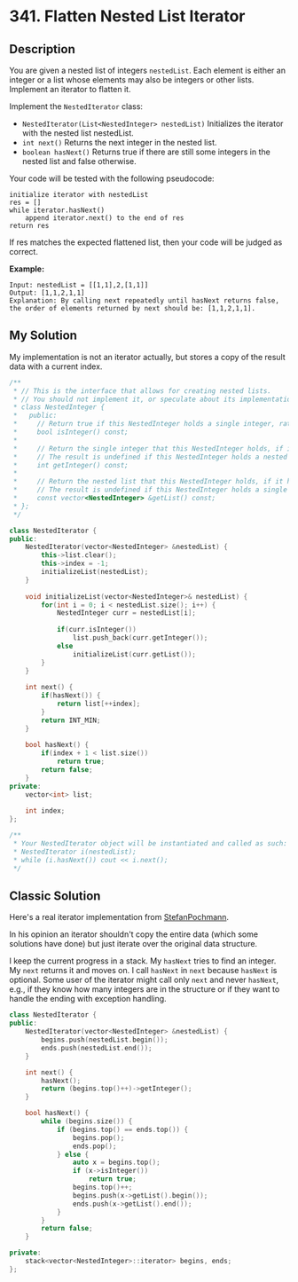 # 341. Flatten Nested List Iterator


## Description

You are given a nested list of integers `nestedList`. Each element is either an integer or a list whose elements may also be integers or other lists. Implement an iterator to flatten it.

Implement the `NestedIterator` class:

- `NestedIterator(List<NestedInteger> nestedList)` Initializes the iterator with the nested list nestedList.
- `int next()` Returns the next integer in the nested list.
- `boolean hasNext()` Returns true if there are still some integers in the nested list and false otherwise.

Your code will be tested with the following pseudocode:
```pseudocode
initialize iterator with nestedList
res = []
while iterator.hasNext()
    append iterator.next() to the end of res
return res
```
If res matches the expected flattened list, then your code will be judged as correct.

**Example:**
```
Input: nestedList = [[1,1],2,[1,1]]
Output: [1,1,2,1,1]
Explanation: By calling next repeatedly until hasNext returns false, the order of elements returned by next should be: [1,1,2,1,1].
```

## My Solution
My implementation is not an iterator actually, but stores a copy of the result data with a current index.

```C++
/**
 * // This is the interface that allows for creating nested lists.
 * // You should not implement it, or speculate about its implementation
 * class NestedInteger {
 *   public:
 *     // Return true if this NestedInteger holds a single integer, rather than a nested list.
 *     bool isInteger() const;
 *
 *     // Return the single integer that this NestedInteger holds, if it holds a single integer
 *     // The result is undefined if this NestedInteger holds a nested list
 *     int getInteger() const;
 *
 *     // Return the nested list that this NestedInteger holds, if it holds a nested list
 *     // The result is undefined if this NestedInteger holds a single integer
 *     const vector<NestedInteger> &getList() const;
 * };
 */

class NestedIterator {
public:
    NestedIterator(vector<NestedInteger> &nestedList) {
        this->list.clear();
        this->index = -1;
        initializeList(nestedList);
    }
    
    void initializeList(vector<NestedInteger>& nestedList) {
        for(int i = 0; i < nestedList.size(); i++) {
            NestedInteger curr = nestedList[i];
            
            if(curr.isInteger())
                list.push_back(curr.getInteger());
            else 
                initializeList(curr.getList());
        }
    }
    
    int next() {
        if(hasNext()) {
            return list[++index];
        }
        return INT_MIN;
    }
    
    bool hasNext() {
        if(index + 1 < list.size())
            return true;
        return false;
    }
private:
    vector<int> list;
    
    int index;
};

/**
 * Your NestedIterator object will be instantiated and called as such:
 * NestedIterator i(nestedList);
 * while (i.hasNext()) cout << i.next();
 */
```

## Classic Solution

Here's a real iterator implementation from [StefanPochmann](https://leetcode.com/problems/flatten-nested-list-iterator/discuss/80146/Real-iterator-in-Python-Java-C%2B%2B).

In his opinion an iterator shouldn't copy the entire data (which some solutions have done) but just iterate over the original data structure.

I keep the current progress in a stack. My `hasNext` tries to find an integer. My `next` returns it and moves on. I call `hasNext` in `next` because `hasNext` is optional. Some user of the iterator might call only `next` and never `hasNext`, e.g., if they know how many integers are in the structure or if they want to handle the ending with exception handling.

```C++
class NestedIterator {
public:
    NestedIterator(vector<NestedInteger> &nestedList) {
        begins.push(nestedList.begin());
        ends.push(nestedList.end());
    }

    int next() {
        hasNext();
        return (begins.top()++)->getInteger();
    }

    bool hasNext() {
        while (begins.size()) {
            if (begins.top() == ends.top()) {
                begins.pop();
                ends.pop();
            } else {
                auto x = begins.top();
                if (x->isInteger())
                    return true;
                begins.top()++;
                begins.push(x->getList().begin());
                ends.push(x->getList().end());
            }
        }
        return false;
    }

private:
    stack<vector<NestedInteger>::iterator> begins, ends;
};
```